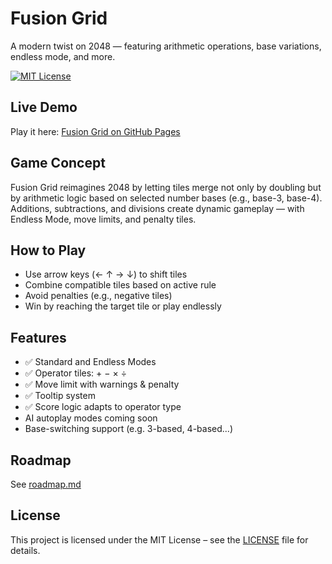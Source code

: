 
#  Fusion Grid

A modern twist on 2048 — featuring arithmetic operations, base variations, endless mode, and more.

[![MIT License](https://img.shields.io/badge/License-MIT-green.svg)](LICENSE)

##  Live Demo

Play it here: [Fusion Grid on GitHub Pages](https://atac-helicopter.github.io/Fusion-Gird/)

##  Game Concept

Fusion Grid reimagines 2048 by letting tiles merge not only by doubling but by arithmetic logic based on selected number bases (e.g., base-3, base-4). Additions, subtractions, and divisions create dynamic gameplay — with Endless Mode, move limits, and penalty tiles.

##  How to Play

- Use arrow keys (← ↑ → ↓) to shift tiles
- Combine compatible tiles based on active rule
- Avoid penalties (e.g., negative tiles)
- Win by reaching the target tile or play endlessly

##  Features

- ✅ Standard and Endless Modes  
- ✅ Operator tiles: + − × ÷  
- ✅ Move limit with warnings & penalty  
- ✅ Tooltip system  
- ✅ Score logic adapts to operator type  
-  AI autoplay modes coming soon  
-  Base-switching support (e.g. 3-based, 4-based...)

##  Roadmap

See [roadmap.md](roadmap.md)

##  License

This project is licensed under the MIT License – see the [LICENSE](LICENSE) file for details.